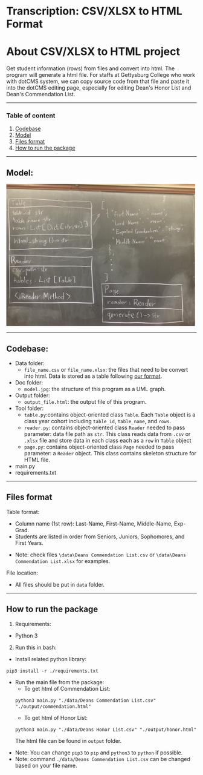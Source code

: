 # Transcription: CSV/XLSX to HTML Format

# About CSV/XLSX to HTML project

Get student information (rows) from files and convert into html. The program will generate a html file. For staffs at Gettysburg College who work with dotCMS system, we can copy source code from that file and paste it into the dotCMS editing page, especially for editing Dean's Honor List and Dean's Commendation List.

---

### Table of content
1. [Codebase](#Codebase)
2. [Model](#Model)
3. [Files format](#Files-format)
4. [How to run the package](#How-to-run-the-package)

---

## Model:

<img src="./doc/model.jpg" width=500/>

---

## Codebase:

  * Data folder:
    * `file_name.csv` or `file_name.xlsx`: the files that need to be convert into html. Data is stored as a table following [our format](#Files-format).
  * Doc folder:
    * `model.jpg`: the structure of this program as a UML graph.
  * Output folder:
    * `output_file.html`: the output file of this program.
  * Tool folder:
    * `table.py`:contains object-oriented class `Table`. Each `Table` object is a class year cohort including `table_id`, `table_name`, and `rows`.
    * `reader.py`: contains object-oriented class `Reader` needed to pass parameter: data file path as `str`. This class reads data from `.csv` or `.xlsx` file and store data in each class each as a `row` in `Table` object
    * `page.py`: contains object-oriented class `Page` needed to pass parameter: a `Reader` object. This class contains skeleton structure for HTML file.
  * main.py
  * requirements.txt

---

## Files format

Table format: 
- Column name (1st row): Last-Name, First-Name, Middle-Name, Exp-Grad.
- Students are listed in order from Seniors, Juniors, Sophomores, and First Years.
* Note: check files `\data\Deans Commendation List.csv` or `\data\Deans Commendation List.xlsx` for examples.

File location:
- All files should be put in `data` folder.

---

## How to run the package

1. Requirements:
  - Python 3

2. Run this in bash:
  - Install related python library:
  ```
  pip3 install -r ./requirements.txt
  ```
  - Run the main file from the package:
    - To get html of Commendation List:
    ```
    python3 main.py "./data/Deans Commendation List.csv" "./output/commendation.html"
    ```
    - To get html of Honor List:
    ```
    python3 main.py "./data/Deans Honor List.csv" "./output/honor.html"
    ```
    The html file can be found in `output` folder.

  * Note: You can change `pip3` to `pip` and `python3` to `python` if possible.
  * Note: command `./data/Deans Commendation List.csv` can be changed based on your file name.



